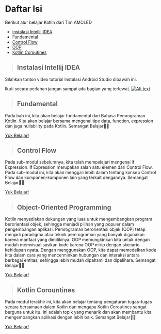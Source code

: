 # Daftar Isi
Berikut alur belajar Kotlin dari Tim AMOLED
- [Instalasi Intellij IDEA](#instalasi-intellij-idea)
- [Fundamental](#fundamental)
- [Control Flow](#control-flow)
- [OOP](#object-oriented-programming)
- [Kotlin Coroutines](#kotlin-corountines)

> ## Instalasi Intellij IDEA
Silahkan tonton video tutorial Instalasi Android Studio dibawah ini.

Ikuti secara perlahan jangan sampai ada bagian yang terlewat.
[![Alt text](https://i.ytimg.com/vi/DM783YA0vbc/hq720.jpg?sqp=-oaymwEcCNAFEJQDSFXyq4qpAw4IARUAAIhCGAFwAcABBg==&rs=AOn4CLA2HxBr2ER7rgtf-5G0jGBo2q0LAw)](https://www.youtube.com/watch?v=DM783YA0vbc&ab_channel=GeekyScript)

> ## Fundamental
Pada bab ini, kita akan belajar fundamental dari Bahasa Pemrograman Kotlin. Kita akan belajar bersama mengenai tipe data, function, expression dan juga nullability pada Kotlin. Semangat Belajar💪🏻

[Yuk Belajar!](Fundamental.md#fundamental-kotlin)


> ## Control Flow
Pada sub-modul sebelumnya, kita telah mempelajari mengenai If Expression. If Expression merupakan salah satu elemen dari Control Flow. Pada sub-modul ini, kita akan menggali lebih dalam tentang konsep Control Flow dan komponen-komponen lain yang terkait dengannya. Semangat Belajar💪🏻

[Yuk Belajar!](control-flow.md#control-flow)


> ## Object-Oriented Programming
Kotlin menyediakan dukungan yang luas untuk mengembangkan program berorientasi objek, sehingga menjadi pilihan yang populer dalam pengembangan aplikasi. Pemrograman berorientasi objek (OOP) tetap menjadi paradigma atau teknik pemrograman yang banyak digunakan karena manfaat yang dimilikinya. OOP memungkinkan kita untuk dengan mudah memvisualisasikan kode karena OOP mirip dengan skenario kehidupan nyata. Dengan menggunakan OOP, kita dapat memodelkan kode kita dalam cara yang mencerminkan hubungan dan interaksi antara berbagai entitas, sehingga lebih mudah dipahami dan dipelihara. Semangat Belajar💪🏻

[Yuk Belajar!](OOP.md#object-oriented-programming)


> ## Kotlin Corountines
Pada modul terakhir ini, kita akan belajar tentang pengaturan tugas-tugas secara bersamaan dalam Kotlin dan mengapa Kotlin Coroutines sangat berguna untuk itu. Ini adalah topik yang menarik dan akan membantu kita mengembangkan aplikasi dengan lebih baik. Semangat Belajar💪🏻

[Yuk Belajar!](corountines.md#kotlin-corountines)
